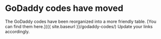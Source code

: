 # GoDaddy codes have moved #

The GoDaddy codes have been reorganized into a more friendly table.  [You can find them here.]({{ site.baseurl }}/godaddy-codes/)  Update your links accordingly.